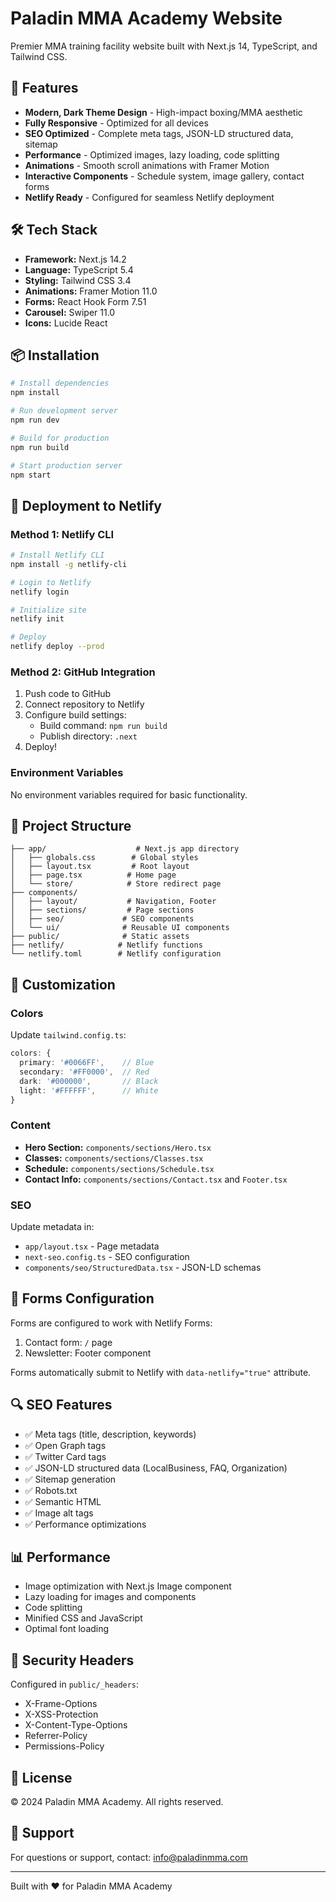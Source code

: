 # Paladin MMA Academy Website

Premier MMA training facility website built with Next.js 14, TypeScript, and Tailwind CSS.

## 🥊 Features

- **Modern, Dark Theme Design** - High-impact boxing/MMA aesthetic
- **Fully Responsive** - Optimized for all devices
- **SEO Optimized** - Complete meta tags, JSON-LD structured data, sitemap
- **Performance** - Optimized images, lazy loading, code splitting
- **Animations** - Smooth scroll animations with Framer Motion
- **Interactive Components** - Schedule system, image gallery, contact forms
- **Netlify Ready** - Configured for seamless Netlify deployment

## 🛠️ Tech Stack

- **Framework:** Next.js 14.2
- **Language:** TypeScript 5.4
- **Styling:** Tailwind CSS 3.4
- **Animations:** Framer Motion 11.0
- **Forms:** React Hook Form 7.51
- **Carousel:** Swiper 11.0
- **Icons:** Lucide React

## 📦 Installation

```bash
# Install dependencies
npm install

# Run development server
npm run dev

# Build for production
npm run build

# Start production server
npm start
```

## 🚀 Deployment to Netlify

### Method 1: Netlify CLI

```bash
# Install Netlify CLI
npm install -g netlify-cli

# Login to Netlify
netlify login

# Initialize site
netlify init

# Deploy
netlify deploy --prod
```

### Method 2: GitHub Integration

1. Push code to GitHub
2. Connect repository to Netlify
3. Configure build settings:
   - Build command: `npm run build`
   - Publish directory: `.next`
4. Deploy!

### Environment Variables

No environment variables required for basic functionality.

## 📁 Project Structure

```
├── app/                    # Next.js app directory
│   ├── globals.css        # Global styles
│   ├── layout.tsx         # Root layout
│   ├── page.tsx          # Home page
│   └── store/            # Store redirect page
├── components/
│   ├── layout/           # Navigation, Footer
│   ├── sections/         # Page sections
│   ├── seo/             # SEO components
│   └── ui/              # Reusable UI components
├── public/              # Static assets
├── netlify/            # Netlify functions
└── netlify.toml        # Netlify configuration
```

## 🎨 Customization

### Colors

Update `tailwind.config.ts`:

```typescript
colors: {
  primary: '#0066FF',    // Blue
  secondary: '#FF0000',  // Red
  dark: '#000000',       // Black
  light: '#FFFFFF',      // White
}
```

### Content

- **Hero Section:** `components/sections/Hero.tsx`
- **Classes:** `components/sections/Classes.tsx`
- **Schedule:** `components/sections/Schedule.tsx`
- **Contact Info:** `components/sections/Contact.tsx` and `Footer.tsx`

### SEO

Update metadata in:
- `app/layout.tsx` - Page metadata
- `next-seo.config.ts` - SEO configuration
- `components/seo/StructuredData.tsx` - JSON-LD schemas

## 📱 Forms Configuration

Forms are configured to work with Netlify Forms:

1. Contact form: `/` page
2. Newsletter: Footer component

Forms automatically submit to Netlify with `data-netlify="true"` attribute.

## 🔍 SEO Features

- ✅ Meta tags (title, description, keywords)
- ✅ Open Graph tags
- ✅ Twitter Card tags
- ✅ JSON-LD structured data (LocalBusiness, FAQ, Organization)
- ✅ Sitemap generation
- ✅ Robots.txt
- ✅ Semantic HTML
- ✅ Image alt tags
- ✅ Performance optimizations

## 📊 Performance

- Image optimization with Next.js Image component
- Lazy loading for images and components
- Code splitting
- Minified CSS and JavaScript
- Optimal font loading

## 🔐 Security Headers

Configured in `public/_headers`:
- X-Frame-Options
- X-XSS-Protection
- X-Content-Type-Options
- Referrer-Policy
- Permissions-Policy

## 📄 License

© 2024 Paladin MMA Academy. All rights reserved.

## 🤝 Support

For questions or support, contact: info@paladinmma.com

---

Built with ❤️ for Paladin MMA Academy

